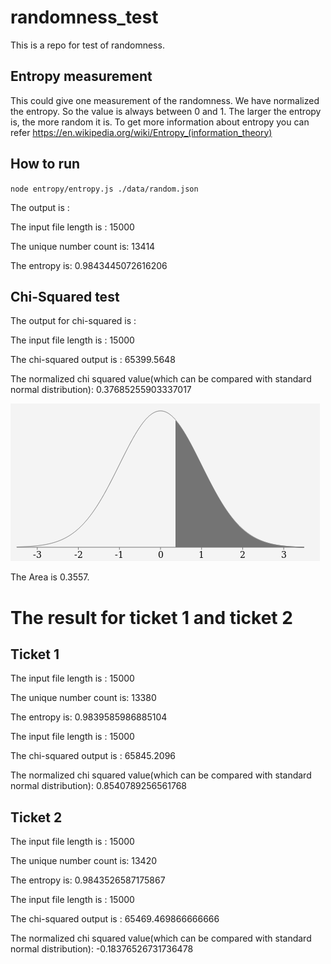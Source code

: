 # randomness_test

This is a repo for test of randomness.


## Entropy measurement

This could give one measurement of the randomness. We have normalized the entropy. So the value is always between 0 and 1. The larger the entropy is, the more random it is. To get more information about entropy you can refer https://en.wikipedia.org/wiki/Entropy_(information_theory)

## How to run
`node entropy/entropy.js ./data/random.json`

The output is :

The input file length is : 15000

The unique number count is: 13414

The entropy is: 0.9843445072616206

## Chi-Squared test

The output for chi-squared is :

The input file length is : 15000

The chi-squared output is : 65399.5648

The normalized chi squared value(which can be compared with standard normal distribution): 0.37685255903337017

![chi Squared](chiSquared.png)

The Area is 0.3557.


# The result for ticket 1 and ticket 2

## Ticket 1 

The input file length is : 15000

The unique number count is: 13380

The entropy is: 0.9839585986885104

The input file length is : 15000

The chi-squared output is : 65845.2096

The normalized chi squared value(which can be compared with standard normal distribution): 0.8540789256561768

## Ticket 2
The input file length is : 15000

The unique number count is: 13420

The entropy is: 0.9843526587175867

The input file length is : 15000

The chi-squared output is : 65469.469866666666

The normalized chi squared value(which can be compared with standard normal distribution): -0.18376526731736478



